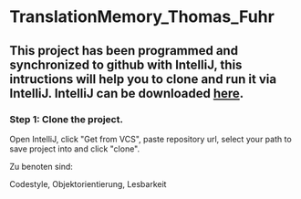 # TranslationMemory_Thomas_Fuhr


## This project has been programmed and synchronized to github with IntelliJ, this intructions will help you to clone and run it via IntelliJ. IntelliJ can be downloaded [here](https://www.jetbrains.com/de-de/idea/download/#section=mac). 

### Step 1: Clone the project.

Open IntelliJ, click "Get from VCS", paste repository url, select your path to save project into and click "clone".





Zu benoten sind:

Codestyle, Objektorientierung, Lesbarkeit
